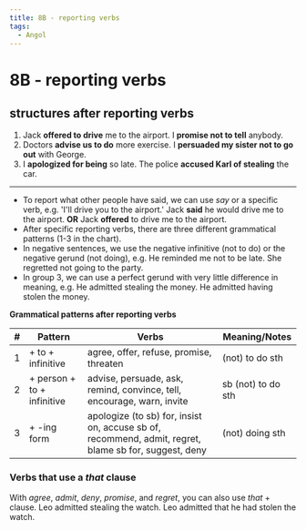 ```yaml
---
title: 8B - reporting verbs
tags:
  - Angol
---
```


# 8B - reporting verbs

## structures after reporting verbs

1. Jack **offered to drive** me to the airport.
   I **promise not to tell** anybody.
2. Doctors **advise us to do** more exercise.
   I **persuaded my sister not to go out** with George.
3. I **apologized for being** so late.
   The police **accused Karl of stealing** the car.

---

- To report what other people have said, we can use _say_ or a specific verb, e.g.
  'I'll drive you to the airport.'
  Jack **said** he would drive me to the airport. **OR**
  Jack **offered** to drive me to the airport.
- After specific reporting verbs, there are three different grammatical patterns (1-3 in the chart).
- In negative sentences, we use the negative infinitive (not to do) or the negative gerund (not doing), e.g. He reminded me not to be late. She regretted not going to the party.
- In group 3, we can use a perfect gerund with very little difference in meaning, e.g. He admitted stealing the money. He admitted having stolen the money.

**Grammatical patterns after reporting verbs**

| #   | Pattern                    | Verbs                                                                                                 | Meaning/Notes      |
| --- | -------------------------- | ----------------------------------------------------------------------------------------------------- | ------------------ |
| 1   | + to + infinitive          | agree, offer, refuse, promise, threaten                                                               | (not) to do sth    |
| 2   | + person + to + infinitive | advise, persuade, ask, remind, convince, tell, encourage, warn, invite                                | sb (not) to do sth |
| 3   | + -ing form                | apologize (to sb) for, insist on, accuse sb of, recommend, admit, regret, blame sb for, suggest, deny | (not) doing sth    |

### Verbs that use a _that_ clause

With _agree_, _admit_, _deny_, _promise_, and _regret_, you can also use _that_ + clause.
Leo admitted stealing the watch.
Leo admitted that he had stolen the watch.